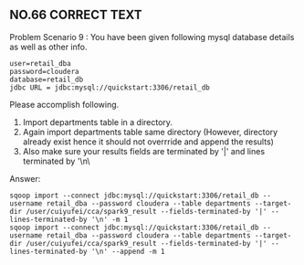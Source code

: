 ## NO.66 CORRECT TEXT

Problem Scenario 9 : You have been given following mysql database details as well as other info.

```
user=retail_dba
password=cloudera
database=retail_db
jdbc URL = jdbc:mysql://quickstart:3306/retail_db
```

Please accomplish following.

1. Import departments table in a directory.
2. Again import departments table same directory (However, directory already exist hence it should not overrride and append the results)
3. Also make sure your results fields are terminated by '|' and lines terminated by '\n\

Answer:

```
sqoop import --connect jdbc:mysql://quickstart:3306/retail_db --username retail_dba --password cloudera --table departments --target-dir /user/cuiyufei/cca/spark9_result --fields-terminated-by '|' --lines-terminated-by '\n' -m 1
sqoop import --connect jdbc:mysql://quickstart:3306/retail_db --username retail_dba --password cloudera --table departments --target-dir /user/cuiyufei/cca/spark9_result --fields-terminated-by '|' --lines-terminated-by '\n' --append -m 1
```

